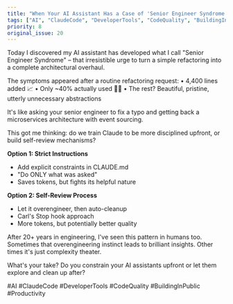 ```yaml
---
title: "When Your AI Assistant Has a Case of 'Senior Engineer Syndrome'"
tags: ["AI", "ClaudeCode", "DeveloperTools", "CodeQuality", "BuildingInPublic", "Productivity"]
priority: 8
original_issue: 20
---
```


Today I discovered my AI assistant has developed what I call "Senior Engineer Syndrome" – that irresistible urge to turn a simple refactoring into a complete architectural overhaul.

The symptoms appeared after a routine refactoring request:
• 4,400 lines added 📈
• Only ~40% actually used 🤦‍♂️
• The rest? Beautiful, pristine, utterly unnecessary abstractions

It's like asking your senior engineer to fix a typo and getting back a microservices architecture with event sourcing.

This got me thinking: do we train Claude to be more disciplined upfront, or build self-review mechanisms?

**Option 1: Strict Instructions**
- Add explicit constraints in CLAUDE.md
- "Do ONLY what was asked"
- Saves tokens, but fights its helpful nature

**Option 2: Self-Review Process**
- Let it overengineer, then auto-cleanup
- Carl's Stop hook approach
- More tokens, but potentially better quality

After 20+ years in engineering, I've seen this pattern in humans too. Sometimes that overengineering instinct leads to brilliant insights. Other times it's just complexity theater.

What's your take? Do you constrain your AI assistants upfront or let them explore and clean up after?

#AI #ClaudeCode #DeveloperTools #CodeQuality #BuildingInPublic #Productivity